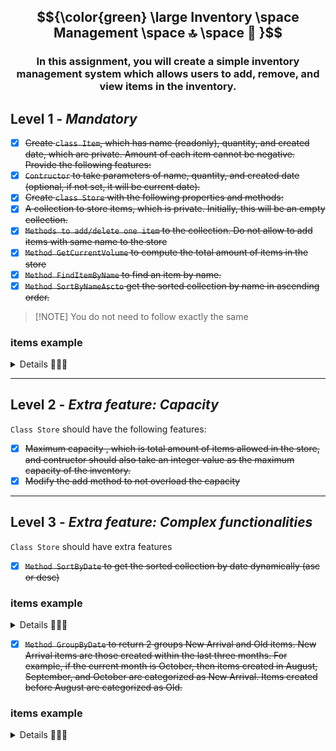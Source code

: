 $${\color{green} \large   Inventory \space Management \space 🔝 \space 🎯 }$$
-
<h3  align="center" > In this assignment, you will create a simple inventory management system which allows users to add, remove, and view items in the inventory. </h3>

##  Level 1 - *Mandatory*
- [x] ~~Create `class Item`, which has name (readonly), quantity, and created date, which are private. Amount of each item cannot be negative. Provide the following features:~~
- [x] ~~`Contructor` to take parameters of name, quantity, and created date (optional, if not set, it will be current date).~~
- [x] ~~Create `class Store` with the following properties and methods:~~
- [x] ~~A collection to store items, which is private. Initially, this will be an empty collection.~~
- [x] ~~`Methods to add/delete one item` to the collection. Do not allow to add items with same name to the store~~
- [x] ~~`Method GetCurrentVolume` to compute the total amount of items in the store~~
- [x] ~~`Method FindItemByName` to find an item by name.~~
- [x] ~~`Method SortByNameAscto` get the sorted collection by name in ascending order.~~

 >  [!NOTE] 
 > You do not need to follow exactly the same

### items example 
<details><summary>Details 👩🏻‍💻 </summary>
<p>

```c#
var waterBottle = new Item("Water Bottle", 10, new DateTime(2023, 1, 1));
var chocolateBar = new Item("Chocolate Bar", 15, new DateTime(2023, 2, 1));
var notebook = new Item("Notebook", 5, new DateTime(2023, 3, 1));
var pen = new Item("Pen", 20, new DateTime(2023, 4, 1));
var tissuePack = new Item("Tissue Pack", 30, new DateTime(2023, 5, 1));
var chipsBag = new Item("Chips Bag", 25, new DateTime(2023, 6, 1));
var sodaCan = new Item("Soda Can", 8, new DateTime(2023, 7, 1));
var soap = new Item("Soap", 12, new DateTime(2023, 8, 1));
var shampoo = new Item("Shampoo", 40, new DateTime(2023, 9, 1));
var toothbrush = new Item("Toothbrush", 50, new DateTime(2023, 10, 1));
var coffee = new Item("Coffee", 20);
var sandwich = new Item("Sandwich", 15);
var batteries = new Item("Batteries", 10);
var umbrella = new Item("Umbrella", 5);
var sunscreen = new Item("Sunscreen", 8);
```

</p>
</details> 
<hr />

## Level 2 - *Extra feature: Capacity*
`Class Store` should have the following features:
- [x] ~~Maximum capacity , which is total amount of items allowed in the store, and contructor should also take an integer value as the maximum capacity of the inventory.~~
- [x] ~~Modify the add method to not overload the capacity~~

<hr />

## Level 3 - *Extra feature: Complex functionalities*
`Class Store` should have extra features
- [x] ~~`Method SortByDate` to get the sorted collection by date dynamically (asc or desc)~~

###  items example
<details><summary>Details 👩🏻‍💻 </summary>
<p>

```c#
 // method invocation example - You do not need to follow exactly the same
`var store = new Store(300)`
// ... add all items to the store
`var collectionSortedByDate = store.SortByDate(SortOrder.DESC)`
// print all items
...
```
</p>
</details> 

- [x] ~~`Method GroupByDate` to return 2 groups New Arrival and Old items. New Arrival items are those created within the last three months. For example, if the current month is October, then items created in August, September, and October are categorized as New Arrival. Items created before August are categorized as Old.~~

###  items example
<details><summary>Details 👩🏻‍💻 </summary>
<p>


```ruby
// method invocation example - You do not need to follow exactly the same
 var store = new Store(300);

//... add all items to the store
var groupByDate = store.GroupByDate();
foreach (var group in groupByDate) {
    Console.WriteLine($"{group.Key} Items:");
    foreach (var item in group.Value) {
        Console.WriteLine($" - {item.Name}, Created: {item.CreatedDate.ToShortDateString()}");
    }
}
```
```c#
//Expected outcome
New Arrival Items:
 - Coffee, Created: [current date]
 - Sandwich, Created: [current date]
 - Batteries, Created: [current date]
 - Umbrella, Created: [current date]
 - Sunscreen, Created: [current date]

Old Items:
 - Water Bottle, Created: 01/01/2023
 - Chocolate Bar, Created: 02/01/2023
 - Notebook, Created: 03/01/2023
 - Pen, Created: 04/01/2023
 - Tissue Pack, Created: 05/01/2023
 - Chips Bag, Created: 06/01/2023
 - Soda Can, Created: 07/01/2023
 - Soap, Created: 08/01/2023
 - Shampoo, Created: 09/01/2023
 - Toothbrush, Created: 10/01/2023
```

</p>
</details> 

